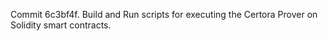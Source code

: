Commit 6c3bf4f.                    Build and Run scripts for executing the Certora Prover on Solidity smart contracts.
